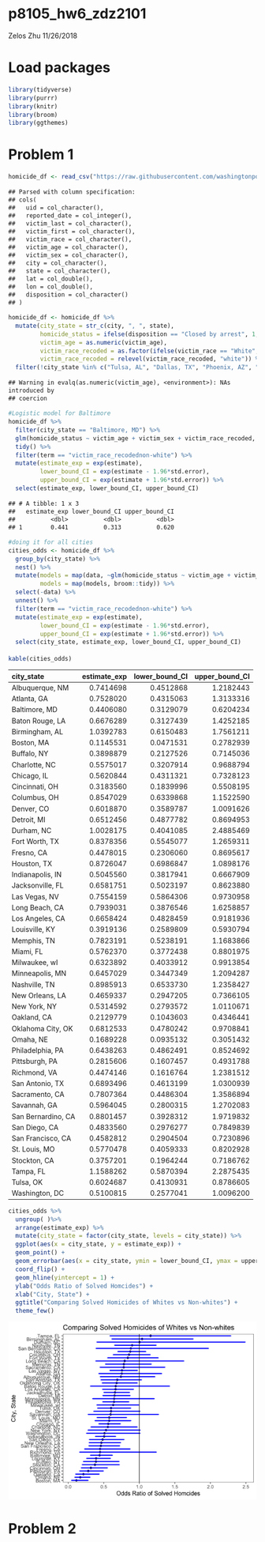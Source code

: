 p8105\_hw6\_zdz2101
================
Zelos Zhu
11/26/2018

Load packages
=============

``` r
library(tidyverse)
library(purrr)
library(knitr)
library(broom)
library(ggthemes)
```

Problem 1
=========

``` r
homicide_df <- read_csv("https://raw.githubusercontent.com/washingtonpost/data-homicides/master/homicide-data.csv")
```

    ## Parsed with column specification:
    ## cols(
    ##   uid = col_character(),
    ##   reported_date = col_integer(),
    ##   victim_last = col_character(),
    ##   victim_first = col_character(),
    ##   victim_race = col_character(),
    ##   victim_age = col_character(),
    ##   victim_sex = col_character(),
    ##   city = col_character(),
    ##   state = col_character(),
    ##   lat = col_double(),
    ##   lon = col_double(),
    ##   disposition = col_character()
    ## )

``` r
homicide_df <- homicide_df %>%
  mutate(city_state = str_c(city, ", ", state),
         homicide_status = ifelse(disposition == "Closed by arrest", 1, 0),
         victim_age = as.numeric(victim_age),
         victim_race_recoded = as.factor(ifelse(victim_race == "White", "white", "non-white")),
         victim_race_recoded = relevel(victim_race_recoded, "white")) %>%
  filter(!city_state %in% c("Tulsa, AL", "Dallas, TX", "Phoenix, AZ", "Kansas City, MO"))
```

    ## Warning in evalq(as.numeric(victim_age), <environment>): NAs introduced by
    ## coercion

``` r
#Logistic model for Baltimore
homicide_df %>%
  filter(city_state == "Baltimore, MD") %>%
  glm(homicide_status ~ victim_age + victim_sex + victim_race_recoded, family = binomial(), data = .) %>%
  tidy() %>%
  filter(term == "victim_race_recodednon-white") %>%
  mutate(estimate_exp = exp(estimate),
         lower_bound_CI = exp(estimate - 1.96*std.error),
         upper_bound_CI = exp(estimate + 1.96*std.error)) %>%
  select(estimate_exp, lower_bound_CI, upper_bound_CI)
```

    ## # A tibble: 1 x 3
    ##   estimate_exp lower_bound_CI upper_bound_CI
    ##          <dbl>          <dbl>          <dbl>
    ## 1        0.441          0.313          0.620

``` r
#doing it for all cities
cities_odds <- homicide_df %>% 
  group_by(city_state) %>% 
  nest() %>% 
  mutate(models = map(data, ~glm(homicide_status ~ victim_age + victim_sex + victim_race_recoded, family = binomial(), data = .x)),
         models = map(models, broom::tidy)) %>%
  select(-data) %>%
  unnest() %>%
  filter(term == "victim_race_recodednon-white") %>%
  mutate(estimate_exp = exp(estimate),
         lower_bound_CI = exp(estimate - 1.96*std.error),
         upper_bound_CI = exp(estimate + 1.96*std.error)) %>%
  select(city_state, estimate_exp, lower_bound_CI, upper_bound_CI)

kable(cities_odds)
```

| city\_state        |  estimate\_exp|  lower\_bound\_CI|  upper\_bound\_CI|
|:-------------------|--------------:|-----------------:|-----------------:|
| Albuquerque, NM    |      0.7414698|         0.4512868|         1.2182443|
| Atlanta, GA        |      0.7528020|         0.4315063|         1.3133316|
| Baltimore, MD      |      0.4406080|         0.3129079|         0.6204234|
| Baton Rouge, LA    |      0.6676289|         0.3127439|         1.4252185|
| Birmingham, AL     |      1.0392783|         0.6150483|         1.7561211|
| Boston, MA         |      0.1145531|         0.0471531|         0.2782939|
| Buffalo, NY        |      0.3898879|         0.2127526|         0.7145036|
| Charlotte, NC      |      0.5575017|         0.3207914|         0.9688794|
| Chicago, IL        |      0.5620844|         0.4311321|         0.7328123|
| Cincinnati, OH     |      0.3183560|         0.1839996|         0.5508195|
| Columbus, OH       |      0.8547029|         0.6339868|         1.1522590|
| Denver, CO         |      0.6018870|         0.3589787|         1.0091626|
| Detroit, MI        |      0.6512456|         0.4877782|         0.8694953|
| Durham, NC         |      1.0028175|         0.4041085|         2.4885469|
| Fort Worth, TX     |      0.8378356|         0.5545077|         1.2659311|
| Fresno, CA         |      0.4478015|         0.2306060|         0.8695617|
| Houston, TX        |      0.8726047|         0.6986847|         1.0898176|
| Indianapolis, IN   |      0.5045560|         0.3817941|         0.6667909|
| Jacksonville, FL   |      0.6581751|         0.5023197|         0.8623880|
| Las Vegas, NV      |      0.7554159|         0.5864306|         0.9730958|
| Long Beach, CA     |      0.7939031|         0.3876546|         1.6258857|
| Los Angeles, CA    |      0.6658424|         0.4828459|         0.9181936|
| Louisville, KY     |      0.3919136|         0.2589809|         0.5930794|
| Memphis, TN        |      0.7823191|         0.5238191|         1.1683866|
| Miami, FL          |      0.5762370|         0.3772438|         0.8801975|
| Milwaukee, wI      |      0.6323892|         0.4033912|         0.9913854|
| Minneapolis, MN    |      0.6457029|         0.3447349|         1.2094287|
| Nashville, TN      |      0.8985913|         0.6533730|         1.2358427|
| New Orleans, LA    |      0.4659337|         0.2947205|         0.7366105|
| New York, NY       |      0.5314592|         0.2793572|         1.0110671|
| Oakland, CA        |      0.2129779|         0.1043603|         0.4346441|
| Oklahoma City, OK  |      0.6812533|         0.4780242|         0.9708841|
| Omaha, NE          |      0.1689228|         0.0935132|         0.3051432|
| Philadelphia, PA   |      0.6438263|         0.4862491|         0.8524692|
| Pittsburgh, PA     |      0.2815606|         0.1607457|         0.4931788|
| Richmond, VA       |      0.4474146|         0.1616764|         1.2381512|
| San Antonio, TX    |      0.6893496|         0.4613199|         1.0300939|
| Sacramento, CA     |      0.7807364|         0.4486304|         1.3586894|
| Savannah, GA       |      0.5964045|         0.2800315|         1.2702083|
| San Bernardino, CA |      0.8801457|         0.3928312|         1.9719832|
| San Diego, CA      |      0.4833560|         0.2976277|         0.7849839|
| San Francisco, CA  |      0.4582812|         0.2904504|         0.7230896|
| St. Louis, MO      |      0.5770478|         0.4059333|         0.8202928|
| Stockton, CA       |      0.3757201|         0.1964244|         0.7186762|
| Tampa, FL          |      1.1588262|         0.5870394|         2.2875435|
| Tulsa, OK          |      0.6024687|         0.4130931|         0.8786605|
| Washington, DC     |      0.5100815|         0.2577041|         1.0096200|

``` r
cities_odds %>%
  ungroup( )%>%
  arrange(estimate_exp) %>%
  mutate(city_state = factor(city_state, levels = city_state)) %>%
  ggplot(aes(x = city_state, y = estimate_exp)) + 
  geom_point() + 
  geom_errorbar(aes(x = city_state, ymin = lower_bound_CI, ymax = upper_bound_CI), width=0.2, size=1, color="blue") + 
  coord_flip() + 
  geom_hline(yintercept = 1) +
  ylab("Odds Ratio of Solved Homcides") + 
  xlab("City, State") + 
  ggtitle("Comparing Solved Homicides of Whites vs Non-whites") +
  theme_few()
```

![](p8105_hw6_zdz2101_files/figure-markdown_github/unnamed-chunk-2-1.png)

Problem 2
=========
